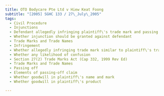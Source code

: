 ```yaml
---
title: OTO Bodycare Pte Ltd v Hiew Keat Foong 
subtitle: "[2005] SGHC 133 / 27\_July\_2005"
tags:
  - Civil Procedure
  - Injunctions
  - Defendant allegedly infringing plaintiff\'s trade mark and passing off product as plaintiff\'s
  - Whether injunction should be granted against defendant
  - Trade Marks and Trade Names
  - Infringement
  - Whether allegedly infringing trade mark similar to plaintiff\'s trade mark
  - Whether any likelihood of confusion
  - Section 27(2) Trade Marks Act (Cap 332, 1999 Rev Ed)
  - Trade Marks and Trade Names
  - Passing off
  - Elements of passing-off claim
  - Whether goodwill in plaintiff\'s name and mark
  - Whether goodwill in plaintiff\'s product

---
```



